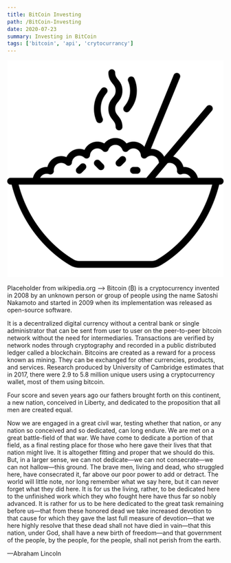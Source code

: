 ```yaml
---
title: BitCoin Investing
path: /BitCoin-Investing
date: 2020-07-23
summary: Investing in BitCoin
tags: ['bitcoin', 'api', 'crytocurrancy']
---
```


![background](./images/zenRiceBowl.svg)

Placeholder from wikipedia.org -->
Bitcoin (₿) is a cryptocurrency invented in 2008 by an unknown person or group of people using the name Satoshi Nakamoto and started in 2009 when its implementation was released as open-source software.

It is a decentralized digital currency without a central bank or single administrator that can be sent from user to user on the peer-to-peer bitcoin network without the need for intermediaries. Transactions are verified by network nodes through cryptography and recorded in a public distributed ledger called a blockchain. Bitcoins are created as a reward for a process known as mining. They can be exchanged for other currencies, products, and services. Research produced by University of Cambridge estimates that in 2017, there were 2.9 to 5.8 million unique users using a cryptocurrency wallet, most of them using bitcoin. 

Four score and seven years ago our fathers brought forth on this continent, a new nation, conceived in Liberty, and dedicated to the proposition that all men are created equal.

Now we are engaged in a great civil war, testing whether that nation, or any nation so conceived and so dedicated, can long endure. We are met on a great battle-field of that war. We have come to dedicate a portion of that field, as a final resting place for those who here gave their lives that that nation might live. It is altogether fitting and proper that we should do this.
But, in a larger sense, we can not dedicate—we can not consecrate—we can not hallow—this ground. The brave men, living and dead, who struggled here, have consecrated it, far above our poor power to add or detract. The world will little note, nor long remember what we say here, but it can never forget what they did here. It is for us the living, rather, to be dedicated here to the unfinished work which they who fought here have thus far so nobly advanced. It is rather for us to be here dedicated to the great task remaining before us—that from these honored dead we take increased devotion to that cause for which they gave the last full measure of devotion—that we here highly resolve that these dead shall not have died in vain—that this nation, under God, shall have a new birth of freedom—and that government of the people, by the people, for the people, shall not perish from the earth.

—Abraham Lincoln




